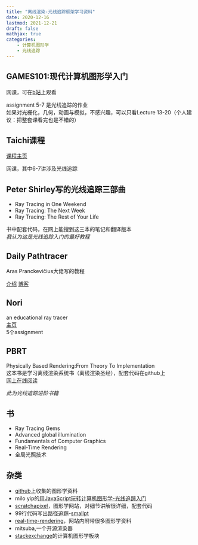 ```yaml
---
title: "离线渲染-光线追踪框架学习资料"
date: 2020-12-16
lastmod: 2021-12-21
draft: false
mathjax: true
categories:
    - 计算机图形学
    - 光线追踪
---
```


## GAMES101:现代计算机图形学入门
网课，可在[b站](https://link.zhihu.com/?target=https%3A//www.bilibili.com/video/av90798049/)上观看

assignment 5-7 是光线追踪的作业  
如果对光栅化，几何，动画与模拟，不感兴趣，可以只看Lecture 13-20（个人建议：把整套课看完也是不错的）

## Taichi课程
[课程主页](https://github.com/taichiCourse01/taichiCourse01)

网课，其中6-7讲涉及光线追踪

## Peter Shirley写的光线追踪三部曲
* Ray Tracing in One Weekend
* Ray Tracing: The Next Week
* Ray Tracing: The Rest of Your Life

书中配套代码，在网上能搜到这三本的笔记和翻译版本  
*我认为这是光线追踪入门的最好教程*

## Daily Pathtracer
Aras Pranckevičius大佬写的教程

[介绍](https://zhuanlan.zhihu.com/p/37462611)
[博客](https://aras-p.info/blog/2018/03/28/Daily-Pathtracer-Part-0-Intro/)

## Nori
an educational ray tracer  
[主页](https://wjakob.github.io/nori/##guidelines)  
5个assignment

## PBRT
Physically Based Rendering:From Theory To Implementation  
这本书是学习离线渲染系统书（离线渲染圣经），配套代码在github上  
[网上在线阅读](https://www.pbrt.org/)

*此为光线追踪进阶书籍*

## 书
* Ray Tracing Gems
* Advanced global illumination
* Fundamentals of Computer Graphics
* Real-Time Rendering
* 全局光照技术

## 杂类
* [github](https://github.com/zheng95z/fun-with-graphics##cg)上收集的图形学资料
* milo yip的[用JavaScript玩转计算机图形学-光线追踪入门](https://www.cnblogs.com/miloyip/archive/2010/03/29/1698953.html)
* [scratchapixel](https://www.scratchapixel.com/)，图形学网站，对细节讲解很详细，配套代码
* 99行代码写出路径追踪-[smallpt](http://www.kevinbeason.com/smallpt/)
* [real-time-rendering](http://www.realtimerendering.com/)，网站内附带很多图形学资料
* mitsuba,一个开源渲染器
* [stackexchange](https://computergraphics.stackexchange.com/)的计算机图形学板块